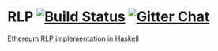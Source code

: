 # RLP [![Build Status](https://travis-ci.org/LogvinovLeon/RLP.svg?branch=master)](https://travis-ci.org/LogvinovLeon/RLP) [![Gitter Chat](https://img.shields.io/gitter/room/gitterHQ/gitter.svg)](https://gitter.im/RLP-hs/Lobby)

Ethereum RLP implementation in Haskell
